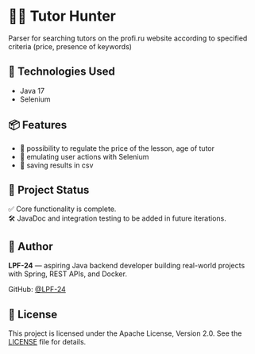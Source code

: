 # 👩‍🏫 Tutor Hunter
Parser for searching tutors on the profi.ru website according to specified criteria (price, presence of keywords)

## 🚀 Technologies Used

- Java 17
- Selenium

## 📦 Features

- 🧩 possibility to regulate the price of the lesson, age of tutor
- 🤖 emulating user actions with Selenium
- 🧾 saving results in csv

## 📌 Project Status

✅ Core functionality is complete.  
🛠 JavaDoc and integration testing to be added in future iterations.

## 👤 Author

**LPF-24** — aspiring Java backend developer building real-world projects with Spring, REST APIs, and Docker.

GitHub: [@LPF-24](https://github.com/LPF-24)

## 📄 License

This project is licensed under the Apache License, Version 2.0. See the [LICENSE](LICENSE) file for details.